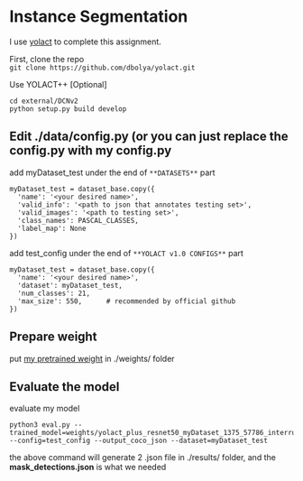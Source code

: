 # Instance Segmentation

I use [yolact](https://github.com/dbolya/yolact) to complete this assignment.

First, clone the repo <br/>
```git clone https://github.com/dbolya/yolact.git```

Use YOLACT++ [Optional]
```
cd external/DCNv2
python setup.py build develop
```

## Edit ./data/config.py (or you can just replace the config.py with my config.py 
add myDataset_test under the end of ```**DATASETS**``` part <br/>
```
myDataset_test = dataset_base.copy({
  'name': '<your desired name>',
  'valid_info': '<path to json that annotates testing set>',
  'valid_images': '<path to testing set>',
  'class_names': PASCAL_CLASSES,
  'label_map': None
})
```

add test_config under the end of ```**YOLACT v1.0 CONFIGS**``` part <br/>
```
myDataset_test = dataset_base.copy({
  'name': '<your desired name>',
  'dataset': myDataset_test,
  'num_classes': 21,
  'max_size': 550,      # recommended by official github
})
```

## Prepare weight
put [my pretrained weight](https://drive.google.com/file/d/1DMFNCl4P3ScrsMydrCowt03d1rQPUnlH/view?usp=sharing) in ./weights/ folder


## Evaluate the model
evaluate my model <br/>
```
python3 eval.py --trained_model=weights/yolact_plus_resnet50_myDataset_1375_57786_interrupt.pth --config=test_config --output_coco_json --dataset=myDataset_test
```

the above command will generate 2 .json file in ./results/ folder, and the **mask_detections.json** is what we needed
